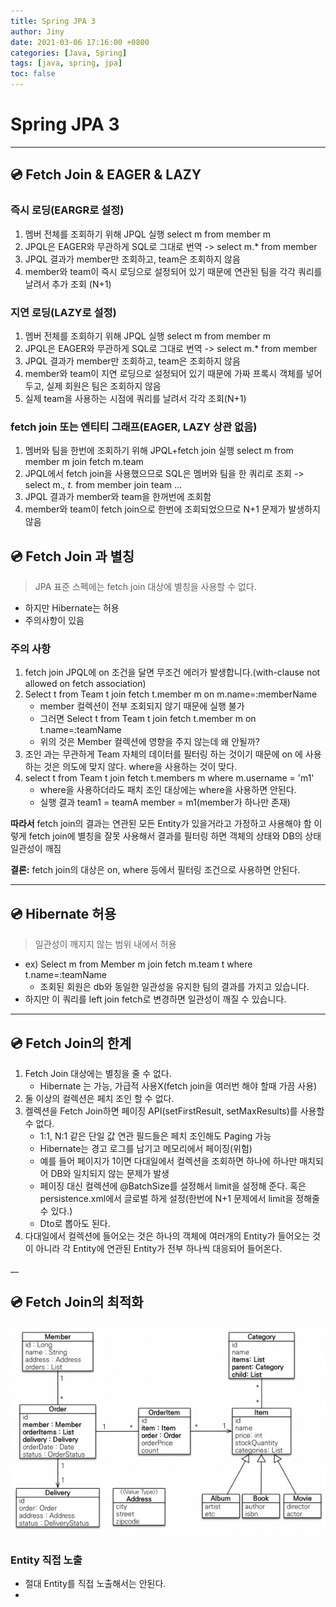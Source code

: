 ```yaml
---
title: Spring JPA 3
author: Jiny
date: 2021-03-06 17:16:00 +0800
categories: [Java, Spring]
tags: [java, spring, jpa]
toc: false
---
```


# Spring JPA 3
___

## 💿 Fetch Join & EAGER & LAZY

### 즉시 로딩(EARGR로 설정)

1. 멤버 전체를 조회하기 위해 JPQL 실행 select m from member m
2. JPQL은 EAGER와 무관하게 SQL로 그대로 번역 -> select m.* from member
3. JPQL 결과가 member만 조회하고, team은 조회하지 않음
4. member와 team이 즉시 로딩으로 설정되어 있기 때문에 연관된 팀을 각각 쿼리를 날려서 추가 조회 (N+1)

### 지연 로딩(LAZY로 설정)

1. 멤버 전체를 조회하기 위해 JPQL 실행 select m from member m
2. JPQL은 EAGER와 무관하게 SQL로 그대로 번역 -> select m.* from member
3. JPQL 결과가 member만 조회하고, team은 조회하지 않음
4. member와 team이 지연 로딩으로 설정되어 있기 때문에 가짜 프록시 객체를 넣어두고, 실제 회원은 팀은 조회하지 않음
5. 실제 team을 사용하는 시점에 쿼리를 날려서 각각 조회(N+1)

### fetch join 또는 엔티티 그래프(EAGER, LAZY 상관 없음)

1. 멤버와 팀을 한번에 조회하기 위해 JPQL+fetch join 실행 select m from member m join fetch m.team
2. JPQL에서 fetch join을 사용했으므로 SQL은 멤버와 팀을 한 쿼리로 조회 -> select m.*, t.* from member join team ...
3. JPQL 결과가 member와 team을 한꺼번에 조회함
4. member와 team이 fetch join으로 한번에 조회되었으므로 N+1 문제가 발생하지 않음

## 💿 Fetch Join 과 별칭

> JPA 표준 스펙에는 fetch join 대상에 별칭을 사용할 수 없다.

- 하지만 Hibernate는 허용
- 주의사항이 있음

### 주의 사항

1. fetch join JPQL에 on 조건을 달면 무조건 에러가 발생합니다.(with-clause not allowed on fetch association)
2. Select t from Team t join fetch t.member m on m.name=:memberName
   - member 컬렉션이 전부 조회되지 않기 때문에 실행 불가
   - 그러면 Select t from Team t join fetch t.member m on t.name=:teamName
   - 위의 것은 Member 컬렉션에 영향을 주지 않는데 왜 안될까?
3. 조인 과는 무관하게 Team 자체의 데이터를 필터링 하는 것이기 때문에 on 에 사용하는 것은 의도에 맞지 않다. where을 사용하는 것이 맞다.
4. select t from Team t join fetch t.members m where m.username = 'm1'
   - where을 사용하더라도 패치 조인 대상에는 where을 사용하면 안된다.
   - 실행 결과 team1 = teamA member = m1(member가 하나만 존재)

**따라서** fetch join의 결과는 연관된 모든 Entity가 있을거라고 가정하고 사용해야 함 이렇게 fetch join에 별칭을 잘못 사용해서 결과를 필터링 하면 객체의 상태와 DB의 상태 일관성이 깨짐

**결론:** fetch join의 대상은 on, where 등에서 필터링 조건으로 사용하면 안된다.

___

## 💿 Hibernate 허용 

> 일관성이 깨지지 않는 범위 내에서 허용

- ex) Select m from Member m join fetch  m.team t where t.name=:teamName
  - 조회된 회원은 db와 동일한 일관성을 유지한 팀의 결과를 가지고 있습니다.
- 하지만 이 쿼리를 left join fetch로 변경하면 일관성이 깨질 수 있습니다.

___

## 💿 Fetch Join의 한계


1. Fetch Join 대상에는 별칭을 줄 수 없다.
   - Hibernate 는 가능, 가급적 사용X(fetch join을 여러번 해야 할때 가끔 사용)
2. 둘 이상의 컬렉션은 페치 조인 할 수 없다.
3. 켈렉션을 Fetch Join하면 페이징 API(setFirstResult, setMaxResults)를 사용할 수 없다.
   - 1:1, N:1 같은 단일 값 연관 필드들은 페치 조인해도 Paging 가능
   - Hibernate는 경고 로그를 남기고 메모리에서 페이징(위험)
   - 예를 들어 페이지가 1이면 다대일에서 컬렉션을 조회하면 하나에 하나만 매치되어 DB와 일치되지 않는 문제가 발생
   - 페이징 대신 컬렉션에 @BatchSize를 설정해서 limit을 설정해 준다. 혹은 persistence.xml에서 글로벌 하게 설정(한번에 N+1 문제에서 limit을 정해줄 수 있다.)
   - Dto로 뽑아도 된다.
4. 다대일에서 컬렉션에 들어오는 것은 하나의 객체에 여러개의 Entity가 들어오는 것이 아니라 각 Entity에 연관된 Entity가 전부 하나씩 대응되어 들어온다.

__

## 💿 Fetch Join의 최적화

![image](../assets/img/post/domain.png)

### Entity 직접 노출

- 절대 Entity를 직접 노출해서는 안된다.
- 